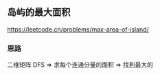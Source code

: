 ## 岛屿的最大面积

<https://leetcode.cn/problems/max-area-of-island/>

### 思路

二维矩阵 DFS => 求每个连通分量的面积 => 找到最大的
